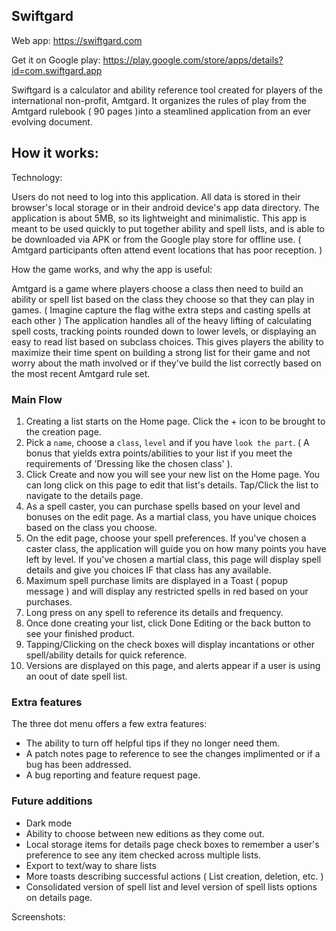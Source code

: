 ## Swiftgard

Web app: https://swiftgard.com

Get it on Google play: https://play.google.com/store/apps/details?id=com.swiftgard.app

Swiftgard is a calculator and ability reference tool created for players of the international non-profit, Amtgard. It organizes the rules of play from the Amtgard rulebook ( 90 pages )into a steamlined application from an ever evolving document.

## How it works:

Technology:

Users do not need to log into this application. All data is stored in their browser's local storage or in their android device's app data directory. The application is about 5MB, so its lightweight and minimalistic. This app is meant to be used quickly to put together ability and spell lists, and is able to be downloaded via APK or from the Google play store for offline use. ( Amtgard participants often attend event locations that has poor reception. ) 

How the game works, and why the app is useful:

Amtgard is a game where players choose a class then need to build an ability or spell list based on the class they choose so that they can play in games. ( Imagine capture the flag withe extra steps and casting spells at each other ) The application handles all of the heavy lifting of calculating spell costs, tracking points rounded down to lower levels, or displaying an easy to read list based on subclass choices. This gives players the ability to maximize their time spent on building a strong list for their game and not worry about the math involved or if they've build the list correctly based on the most recent Amtgard rule set.

### Main Flow

1. Creating a list starts on the Home page. Click the + icon to be brought to the creation page.
2. Pick a `name`, choose a `class`, `level` and if you have `look the part`. ( A bonus that yields extra points/abilities to your list if you meet the requirements of 'Dressing like the chosen class' ).
3. Click Create and now you will see your new list on the Home page. You can long click on this page to edit that list's details. Tap/Click the list to navigate to the details page.
4. As a spell caster, you can purchase spells based on your level and bonuses on the edit page. As a martial class, you have unique choices based on the class you choose.
5. On the edit page, choose your spell preferences. If you've chosen a caster class, the application will guide you on how many points you have left by level. If you've chosen a martial class, this page will display spell details and give you choices IF that class has any available.
6. Maximum spell purchase limits are displayed in a Toast ( popup message ) and will display any restricted spells in red based on your purchases.
7. Long press on any spell to reference its details and frequency.
8. Once done creating your list, click Done Editing or the back button to see your finished product.
9. Tapping/Clicking on the check boxes will display incantations or other spell/ability details for quick reference.
10. Versions are displayed on this page, and alerts appear if a user is using an oout of date spell list.

### Extra features

The three dot menu offers a few extra features:
- The ability to turn off helpful tips if they no longer need them.
- A patch notes page to reference to see the changes implimented or if a bug has been addressed.
- A bug reporting and feature request page.

### Future additions

- Dark mode
- Ability to choose between new editions as they come out.
- Local storage items for details page check boxes to remember a user's preference to see any item checked across multiple lists.
- Export to text/way to share lists
- More toasts describing successful actions ( List creation, deletion, etc. )
- Consolidated version of spell list and level version of spell lists options on details page.
   
Screenshots:
